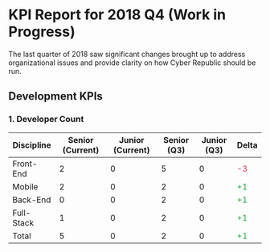 
# KPI Report for 2018 Q4 (Work in Progress)

The last quarter of 2018 saw significant changes brought up to address organizational issues and provide clarity on how Cyber Republic should be run.

## Development KPIs

### 1. Developer Count

| Discipline    | Senior (Current) | Junior (Current) | Senior (Q3) | Junior (Q3) | Delta |
| ------------- |----------|----------|----------|----------|----------|
| Front-End     | 2        | 0        | 5        | 0        | <span style="color: #dc3545;">-3</span> |
| Mobile        | 2        | 0        | 2        | 0        | <span style="color: #28a745;">+1</span> |
| Back-End      | 0        | 0        | 2        | 0        | <span style="color: #28a745;">+1</span> |
| Full-Stack    | 1        | 0        | 2        | 0        | <span style="color: #28a745;">+1</span> |
| Total         | 5        | 0        | 2        | 0        | <span style="color: #28a745;">+1</span> |
